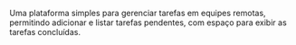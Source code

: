 Uma plataforma simples para gerenciar tarefas em equipes remotas, permitindo adicionar e listar tarefas pendentes, com espaço para exibir as tarefas concluídas.
